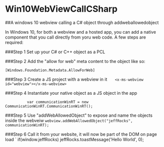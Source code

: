 # Win10WebViewCallCSharp

##A windows 10 webview calling a C# object through addweballowedobject

In Windows 10, for both a webview and a hosted app, you can add a native component that you call directly from yoru web code.  A few steps are required:

###Step 1
Set up your C# or C++ object as a PCL

###Step 2
Add the "allow for web" meta content to the object like so:

`[Windows.Foundation.Metadata.AllowForWeb]`

###Step 3
Create a JS project with a webview in it
`   <x-ms-webview id="webview"></x-ms-webview>`

###Step 4
Instantiate your native object as a JS object in the app

`	        var communicationWinRT = new CommunicationWinRT.CommunicationWinRT();
`

###Step 5
Use "addWebAllowedObject" to expose and name the objects inside the webveiw
`
	        webview.addWebAllowedObject("jeffRocks", communicationWinRT);
`

###Step 6
Call it from your website, it will now be part of the DOM on page load
`
	if(window.jeffRocks) jeffRocks.toastMessage('Hello World', 0);

